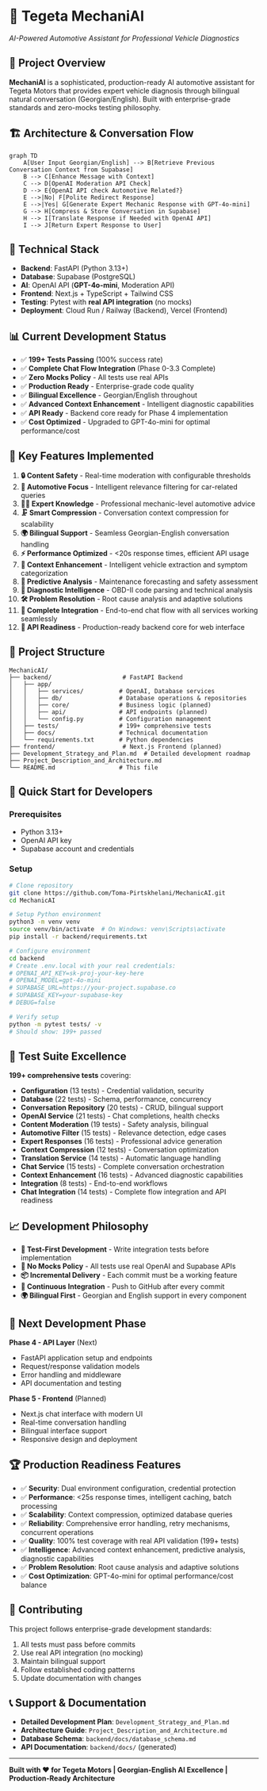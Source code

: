 # 🚗 Tegeta MechaniAI
*AI-Powered Automotive Assistant for Professional Vehicle Diagnostics*

## 🎯 **Project Overview**
**MechaniAI** is a sophisticated, production-ready AI automotive assistant for Tegeta Motors that provides expert vehicle diagnosis through bilingual natural conversation (Georgian/English). Built with enterprise-grade standards and zero-mocks testing philosophy.

## 🏗️ **Architecture & Conversation Flow**
```mermaid
graph TD
    A[User Input Georgian/English] --> B[Retrieve Previous Conversation Context from Supabase]
    B --> C[Enhance Message with Context]
    C --> D[OpenAI Moderation API Check]
    D --> E{OpenAI API check Automotive Related?}
    E -->|No| F[Polite Redirect Response]
    E -->|Yes| G[Generate Expert Mechanic Response with GPT-4o-mini]
    G --> H[Compress & Store Conversation in Supabase]
    H --> I[Translate Response if Needed with OpenAI API]
    I --> J[Return Expert Response to User]
```

## 🚀 **Technical Stack** 
- **Backend**: FastAPI (Python 3.13+)
- **Database**: Supabase (PostgreSQL)
- **AI**: OpenAI API (**GPT-4o-mini**, Moderation API)
- **Frontend**: Next.js + TypeScript + Tailwind CSS
- **Testing**: Pytest with **real API integration** (no mocks)
- **Deployment**: Cloud Run / Railway (Backend), Vercel (Frontend)

## 📊 **Current Development Status**
- ✅ **199+ Tests Passing** (100% success rate)
- ✅ **Complete Chat Flow Integration** (Phase 0-3.3 Complete)
- ✅ **Zero Mocks Policy** - All tests use real APIs
- ✅ **Production Ready** - Enterprise-grade code quality
- ✅ **Bilingual Excellence** - Georgian/English throughout
- ✅ **Advanced Context Enhancement** - Intelligent diagnostic capabilities
- ✅ **API Ready** - Backend core ready for Phase 4 implementation
- ✅ **Cost Optimized** - Upgraded to GPT-4o-mini for optimal performance/cost

## 🎯 **Key Features Implemented**
1. **🔒 Content Safety** - Real-time moderation with configurable thresholds
2. **🎯 Automotive Focus** - Intelligent relevance filtering for car-related queries
3. **👨‍🔧 Expert Knowledge** - Professional mechanic-level automotive advice
4. **🗜️ Smart Compression** - Conversation context compression for scalability
5. **🌍 Bilingual Support** - Seamless Georgian-English conversation handling
6. **⚡ Performance Optimized** - <20s response times, efficient API usage
7. **🧠 Context Enhancement** - Intelligent vehicle extraction and symptom categorization
8. **🔮 Predictive Analysis** - Maintenance forecasting and safety assessment
9. **🔧 Diagnostic Intelligence** - OBD-II code parsing and technical analysis
10. **🛠️ Problem Resolution** - Root cause analysis and adaptive solutions
11. **🔗 Complete Integration** - End-to-end chat flow with all services working seamlessly
12. **🚀 API Readiness** - Production-ready backend core for web interface

## 📁 **Project Structure**
```
MechanicAI/
├── backend/                    # FastAPI Backend
│   ├── app/
│   │   ├── services/          # OpenAI, Database services
│   │   ├── db/                # Database operations & repositories  
│   │   ├── core/              # Business logic (planned)
│   │   ├── api/               # API endpoints (planned)
│   │   └── config.py          # Configuration management
│   ├── tests/                 # 199+ comprehensive tests
│   ├── docs/                  # Technical documentation
│   └── requirements.txt       # Python dependencies
├── frontend/                   # Next.js Frontend (planned)
├── Development_Strategy_and_Plan.md  # Detailed development roadmap
├── Project_Description_and_Architecture.md
└── README.md                  # This file
```

## 🚀 **Quick Start for Developers**

### **Prerequisites**
- Python 3.13+
- OpenAI API key
- Supabase account and credentials

### **Setup**
```bash
# Clone repository
git clone https://github.com/Toma-Pirtskhelani/MechanicAI.git
cd MechanicAI

# Setup Python environment
python3 -m venv venv
source venv/bin/activate  # On Windows: venv\Scripts\activate
pip install -r backend/requirements.txt

# Configure environment
cd backend
# Create .env.local with your real credentials:
# OPENAI_API_KEY=sk-proj-your-key-here
# OPENAI_MODEL=gpt-4o-mini
# SUPABASE_URL=https://your-project.supabase.co
# SUPABASE_KEY=your-supabase-key
# DEBUG=false

# Verify setup
python -m pytest tests/ -v
# Should show: 199+ passed
```

## 🧪 **Test Suite Excellence**
**199+ comprehensive tests** covering:
- **Configuration** (13 tests) - Credential validation, security
- **Database** (22 tests) - Schema, performance, concurrency
- **Conversation Repository** (20 tests) - CRUD, bilingual support
- **OpenAI Service** (21 tests) - Chat completions, health checks
- **Content Moderation** (19 tests) - Safety analysis, bilingual
- **Automotive Filter** (15 tests) - Relevance detection, edge cases
- **Expert Responses** (16 tests) - Professional advice generation
- **Context Compression** (12 tests) - Conversation optimization
- **Translation Service** (14 tests) - Automatic language handling
- **Chat Service** (15 tests) - Complete conversation orchestration
- **Context Enhancement** (16 tests) - Advanced diagnostic capabilities
- **Integration** (8 tests) - End-to-end workflows
- **Chat Integration** (14 tests) - Complete flow integration and API readiness

## 📈 **Development Philosophy**
- **🧪 Test-First Development** - Write integration tests before implementation
- **🚫 No Mocks Policy** - All tests use real OpenAI and Supabase APIs
- **📦 Incremental Delivery** - Each commit must be a working feature
- **🔄 Continuous Integration** - Push to GitHub after every commit
- **🌍 Bilingual First** - Georgian and English support in every component

## 🎯 **Next Development Phase**
**Phase 4 - API Layer** (Next)
- FastAPI application setup and endpoints
- Request/response validation models
- Error handling and middleware
- API documentation and testing

**Phase 5 - Frontend** (Planned)
- Next.js chat interface with modern UI
- Real-time conversation handling
- Bilingual interface support
- Responsive design and deployment

## 🏆 **Production Readiness Features**
- ✅ **Security**: Dual environment configuration, credential protection
- ✅ **Performance**: <25s response times, intelligent caching, batch processing
- ✅ **Scalability**: Context compression, optimized database queries
- ✅ **Reliability**: Comprehensive error handling, retry mechanisms, concurrent operations
- ✅ **Quality**: 100% test coverage with real API validation (199+ tests)
- ✅ **Intelligence**: Advanced context enhancement, predictive analysis, diagnostic capabilities
- ✅ **Problem Resolution**: Root cause analysis and adaptive solutions
- ✅ **Cost Optimization**: GPT-4o-mini for optimal performance/cost balance

## 👥 **Contributing**
This project follows enterprise-grade development standards:
1. All tests must pass before commits
2. Use real API integration (no mocking)
3. Maintain bilingual support
4. Follow established coding patterns
5. Update documentation with changes

## 📞 **Support & Documentation**
- **Detailed Development Plan**: `Development_Strategy_and_Plan.md`
- **Architecture Guide**: `Project_Description_and_Architecture.md`
- **Database Schema**: `backend/docs/database_schema.md`
- **API Documentation**: `backend/docs/` (generated)

---

**Built with ❤️ for Tegeta Motors | Georgian-English AI Excellence | Production-Ready Architecture**
